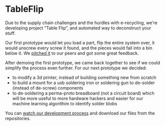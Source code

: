 # TableFlip

Due to the supply chain challenges and the hurdles with e-recycling, we're developing project “Table Flip”, and automated way to deconstruct your stuff. 

Our first prototype would let you load a part, flip the entire system over, it would unscrew every screw it found, and the pieces would fall into a bin below it. We [pitched it](https://docs.google.com/presentation/d/1JYvzk7LvkOCaGtTT5c2umXrMO-kpudiZDgVEw_TJd9w/edit?usp=sharing) to our peers and got some great feedback.

After demoing the first prototype, we came back together to see if we could simplify the process even further.  For our next prototype we decided:
- to modify a 3d printer, instead of building something new from scratch
- to build a mount for a usb soldering iron or soldering gun to de-solder (instead of de-screw) components 
- to de-soldering a perma-proto breadboard (not a circuit board) which will be more useful to more hardware hackers and easier for our machine learning algorithim to identify solder blobs

You can [watch our development process](https://forums.balena.io/t/the-de-screwer-e-recycling-at-home-to-get-your-parts-back/357744) and download our files from the repositories.
